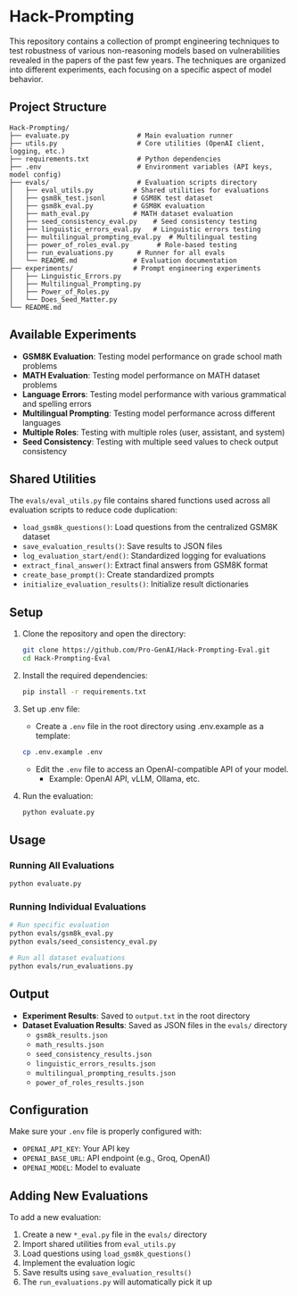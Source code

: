 # Hack-Prompting

This repository contains a collection of prompt engineering techniques to test robustness of various non-reasoning models based on vulnerabilities revealed in the papers of the past few years. The techniques are organized into different experiments, each focusing on a specific aspect of model behavior.

## Project Structure

```
Hack-Prompting/
├── evaluate.py                 # Main evaluation runner
├── utils.py                    # Core utilities (OpenAI client, logging, etc.)
├── requirements.txt            # Python dependencies
├── .env                        # Environment variables (API keys, model config)
├── evals/                      # Evaluation scripts directory
│   ├── eval_utils.py          # Shared utilities for evaluations
│   ├── gsm8k_test.jsonl       # GSM8K test dataset
│   ├── gsm8k_eval.py          # GSM8K evaluation
│   ├── math_eval.py           # MATH dataset evaluation
│   ├── seed_consistency_eval.py    # Seed consistency testing
│   ├── linguistic_errors_eval.py   # Linguistic errors testing
│   ├── multilingual_prompting_eval.py  # Multilingual testing
│   ├── power_of_roles_eval.py       # Role-based testing
│   ├── run_evaluations.py      # Runner for all evals
│   └── README.md              # Evaluation documentation
├── experiments/               # Prompt engineering experiments
│   ├── Linguistic_Errors.py
│   ├── Multilingual_Prompting.py
│   ├── Power_of_Roles.py
│   └── Does_Seed_Matter.py
└── README.md
```

## Available Experiments

- **GSM8K Evaluation**: Testing model performance on grade school math problems
- **MATH Evaluation**: Testing model performance on MATH dataset problems
- **Language Errors**: Testing model performance with various grammatical and spelling errors
- **Multilingual Prompting**: Testing model performance across different languages
- **Multiple Roles**: Testing with multiple roles (user, assistant, and system)
- **Seed Consistency**: Testing with multiple seed values to check output consistency

## Shared Utilities

The `evals/eval_utils.py` file contains shared functions used across all evaluation scripts to reduce code duplication:

- `load_gsm8k_questions()`: Load questions from the centralized GSM8K dataset
- `save_evaluation_results()`: Save results to JSON files
- `log_evaluation_start/end()`: Standardized logging for evaluations
- `extract_final_answer()`: Extract final answers from GSM8K format
- `create_base_prompt()`: Create standardized prompts
- `initialize_evaluation_results()`: Initialize result dictionaries

## Setup

1. Clone the repository and open the directory:
   ```bash
   git clone https://github.com/Pro-GenAI/Hack-Prompting-Eval.git
   cd Hack-Prompting-Eval
   ```

2. Install the required dependencies:
   ```bash
   pip install -r requirements.txt
   ```

3. Set up .env file:
    - Create a `.env` file in the root directory using .env.example as a template:
     ```bash
     cp .env.example .env
     ```
    - Edit the `.env` file to access an OpenAI-compatible API of your model.
        - Example: OpenAI API, vLLM, Ollama, etc.

4. Run the evaluation:
   ```bash
   python evaluate.py
   ```

## Usage

### Running All Evaluations
```bash
python evaluate.py
```

### Running Individual Evaluations
```bash
# Run specific evaluation
python evals/gsm8k_eval.py
python evals/seed_consistency_eval.py

# Run all dataset evaluations
python evals/run_evaluations.py
```

## Output

- **Experiment Results**: Saved to `output.txt` in the root directory
- **Dataset Evaluation Results**: Saved as JSON files in the `evals/` directory
  - `gsm8k_results.json`
  - `math_results.json`
  - `seed_consistency_results.json`
  - `linguistic_errors_results.json`
  - `multilingual_prompting_results.json`
  - `power_of_roles_results.json`

## Configuration

Make sure your `.env` file is properly configured with:
- `OPENAI_API_KEY`: Your API key
- `OPENAI_BASE_URL`: API endpoint (e.g., Groq, OpenAI)
- `OPENAI_MODEL`: Model to evaluate

## Adding New Evaluations

To add a new evaluation:
1. Create a new `*_eval.py` file in the `evals/` directory
2. Import shared utilities from `eval_utils.py`
3. Load questions using `load_gsm8k_questions()`
4. Implement the evaluation logic
5. Save results using `save_evaluation_results()`
6. The `run_evaluations.py` will automatically pick it up
